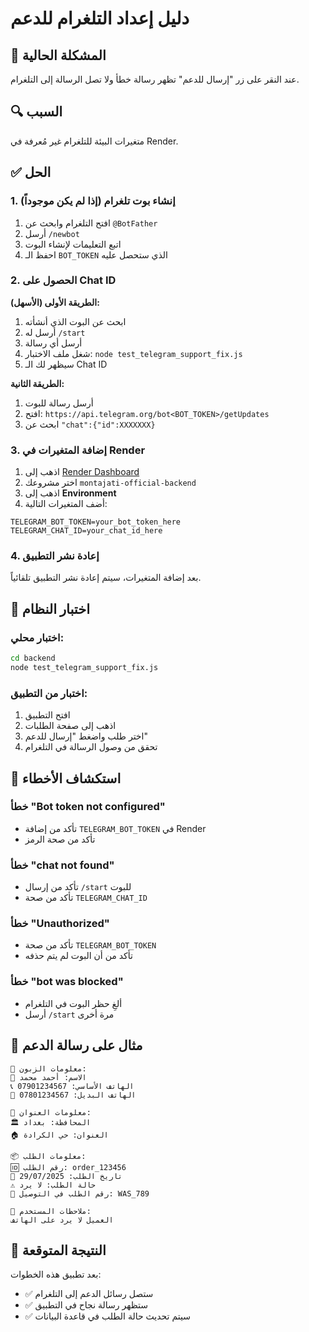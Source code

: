 # دليل إعداد التلغرام للدعم

## 🎯 المشكلة الحالية
عند النقر على زر "إرسال للدعم" تظهر رسالة خطأ ولا تصل الرسالة إلى التلغرام.

## 🔍 السبب
متغيرات البيئة للتلغرام غير مُعرفة في Render.

## ✅ الحل

### 1. إنشاء بوت تلغرام (إذا لم يكن موجوداً)
1. افتح التلغرام وابحث عن `@BotFather`
2. أرسل `/newbot`
3. اتبع التعليمات لإنشاء البوت
4. احفظ الـ `BOT_TOKEN` الذي ستحصل عليه

### 2. الحصول على Chat ID
**الطريقة الأولى (الأسهل):**
1. ابحث عن البوت الذي أنشأته
2. أرسل له `/start`
3. أرسل أي رسالة
4. شغل ملف الاختبار: `node test_telegram_support_fix.js`
5. سيظهر لك الـ Chat ID

**الطريقة الثانية:**
1. أرسل رسالة للبوت
2. افتح: `https://api.telegram.org/bot<BOT_TOKEN>/getUpdates`
3. ابحث عن `"chat":{"id":XXXXXXX}`

### 3. إضافة المتغيرات في Render
1. اذهب إلى [Render Dashboard](https://dashboard.render.com)
2. اختر مشروعك `montajati-official-backend`
3. اذهب إلى **Environment**
4. أضف المتغيرات التالية:

```
TELEGRAM_BOT_TOKEN=your_bot_token_here
TELEGRAM_CHAT_ID=your_chat_id_here
```

### 4. إعادة نشر التطبيق
بعد إضافة المتغيرات، سيتم إعادة نشر التطبيق تلقائياً.

## 🧪 اختبار النظام

### اختبار محلي:
```bash
cd backend
node test_telegram_support_fix.js
```

### اختبار من التطبيق:
1. افتح التطبيق
2. اذهب إلى صفحة الطلبات
3. اختر طلب واضغط "إرسال للدعم"
4. تحقق من وصول الرسالة في التلغرام

## 🔧 استكشاف الأخطاء

### خطأ "Bot token not configured"
- تأكد من إضافة `TELEGRAM_BOT_TOKEN` في Render
- تأكد من صحة الرمز

### خطأ "chat not found"
- تأكد من إرسال `/start` للبوت
- تأكد من صحة `TELEGRAM_CHAT_ID`

### خطأ "Unauthorized"
- تأكد من صحة `TELEGRAM_BOT_TOKEN`
- تأكد من أن البوت لم يتم حذفه

### خطأ "bot was blocked"
- ألغِ حظر البوت في التلغرام
- أرسل `/start` مرة أخرى

## 📱 مثال على رسالة الدعم

```
👤 معلومات الزبون:
📝 الاسم: أحمد محمد
📞 الهاتف الأساسي: 07901234567
📱 الهاتف البديل: 07801234567

📍 معلومات العنوان:
🏛️ المحافظة: بغداد
🏠 العنوان: حي الكرادة

📦 معلومات الطلب:
🆔 رقم الطلب: order_123456
📅 تاريخ الطلب: 29/07/2025
⚠️ حالة الطلب: لا يرد
🚚 رقم الطلب في التوصيل: WAS_789

💬 ملاحظات المستخدم:
العميل لا يرد على الهاتف
```

## 🎯 النتيجة المتوقعة
بعد تطبيق هذه الخطوات:
- ✅ ستصل رسائل الدعم إلى التلغرام
- ✅ ستظهر رسالة نجاح في التطبيق
- ✅ سيتم تحديث حالة الطلب في قاعدة البيانات

